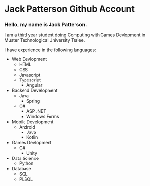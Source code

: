 
# Jack Patterson Github Account

### Hello, my name is Jack Patterson.
I am a third year student doing Computing with Games Devlopment in Muster Technological University Tralee.

I have experience in the following languages:

 - Web Devlopment
	 - HTML
	 - CSS
	 - Javascript
	 - Typescript
		 - Angular
- Backend Development
	- Java
		- Spring
	- C#
		- ASP .NET
		- Windows Forms
- Mobile Development
	- Android
		- Java
		- Kotlin
- Games Devlopment
	- C#
		- Unity
- Data Science
	- Python
- Database
	- SQL
	- PLSQL
